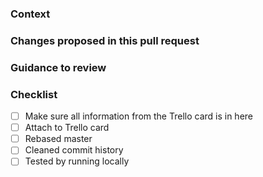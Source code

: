 ### Context

### Changes proposed in this pull request

### Guidance to review

### Checklist

- [ ] Make sure all information from the Trello card is in here
- [ ] Attach to Trello card
- [ ] Rebased master
- [ ] Cleaned commit history
- [ ] Tested by running locally
